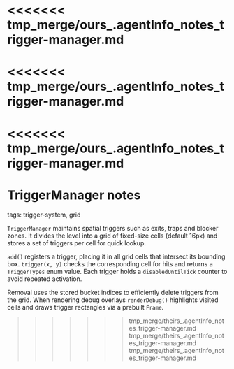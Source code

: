 <<<<<<< tmp_merge/ours_.agentInfo_notes_trigger-manager.md
=======
<<<<<<< tmp_merge/ours_.agentInfo_notes_trigger-manager.md
=======
<<<<<<< tmp_merge/ours_.agentInfo_notes_trigger-manager.md
=======
# TriggerManager notes

tags: trigger-system, grid

`TriggerManager` maintains spatial triggers such as exits, traps and blocker
zones. It divides the level into a grid of fixed-size cells (default 16px) and
stores a set of triggers per cell for quick lookup.

`add()` registers a trigger, placing it in all grid cells that intersect its
bounding box. `trigger(x, y)` checks the corresponding cell for hits and returns
a `TriggerTypes` enum value. Each trigger holds a `disabledUntilTick` counter to
avoid repeated activation.

Removal uses the stored bucket indices to efficiently delete triggers from the
grid. When rendering debug overlays `renderDebug()` highlights visited cells and
draws trigger rectangles via a prebuilt `Frame`.

>>>>>>> tmp_merge/theirs_.agentInfo_notes_trigger-manager.md
>>>>>>> tmp_merge/theirs_.agentInfo_notes_trigger-manager.md
>>>>>>> tmp_merge/theirs_.agentInfo_notes_trigger-manager.md
